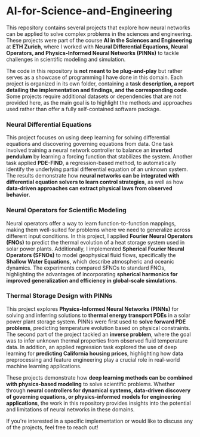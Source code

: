 # AI-for-Science-and-Engineering

This repository contains several projects that explore how neural networks can be applied to solve complex problems in the sciences and engineering. These projects were part of the course **AI in the Sciences and Engineering** at **ETH Zurich**, where I worked with **Neural Differential Equations, Neural Operators, and Physics-Informed Neural Networks (PINNs)** to tackle challenges in scientific modeling and simulation.  

The code in this repository is **not meant to be plug-and-play** but rather serves as a showcase of programming I have done in this domain. Each project is organized in its own folder, containing a **task description, a report detailing the implementation and findings, and the corresponding code**. Some projects require additional datasets or dependencies that are not provided here, as the main goal is to highlight the methods and approaches used rather than offer a fully self-contained software package.  

### **Neural Differential Equations**  
This project focuses on using deep learning for solving differential equations and discovering governing equations from data. One task involved training a neural network controller to balance an **inverted pendulum** by learning a forcing function that stabilizes the system. Another task applied **PDE-FIND**, a regression-based method, to automatically identify the underlying partial differential equation of an unknown system. The results demonstrate how **neural networks can be integrated with differential equation solvers to learn control strategies**, as well as how **data-driven approaches can extract physical laws from observed behavior**.  

### **Neural Operators for Scientific Modeling**  
Neural operators offer a way to learn function-to-function mappings, making them well-suited for problems where we need to generalize across different input conditions. In this project, I applied **Fourier Neural Operators (FNOs)** to predict the thermal evolution of a heat storage system used in solar power plants. Additionally, I implemented **Spherical Fourier Neural Operators (SFNOs)** to model geophysical fluid flows, specifically the **Shallow Water Equations**, which describe atmospheric and oceanic dynamics. The experiments compared SFNOs to standard FNOs, highlighting the advantages of incorporating **spherical harmonics for improved generalization and efficiency in global-scale simulations**.  

### **Thermal Storage Design with PINNs**  
This project explores **Physics-Informed Neural Networks (PINNs)** for solving and inferring solutions to **thermal energy transport PDEs** in a solar power plant storage system. PINNs were first used to **solve forward PDE problems**, predicting temperature evolution based on physical constraints. The second part of the project tackled an **inverse problem**, where the goal was to infer unknown thermal properties from observed fluid temperature data. In addition, an applied regression task explored the use of deep learning for **predicting California housing prices**, highlighting how data preprocessing and feature engineering play a crucial role in real-world machine learning applications.  

These projects demonstrate how **deep learning methods can be combined with physics-based modeling** to solve scientific problems. Whether through **neural controllers for dynamical systems, data-driven discovery of governing equations, or physics-informed models for engineering applications**, the work in this repository provides insights into the potential and limitations of neural networks in these domains.  

If you're interested in a specific implementation or would like to discuss any of the projects, feel free to reach out!